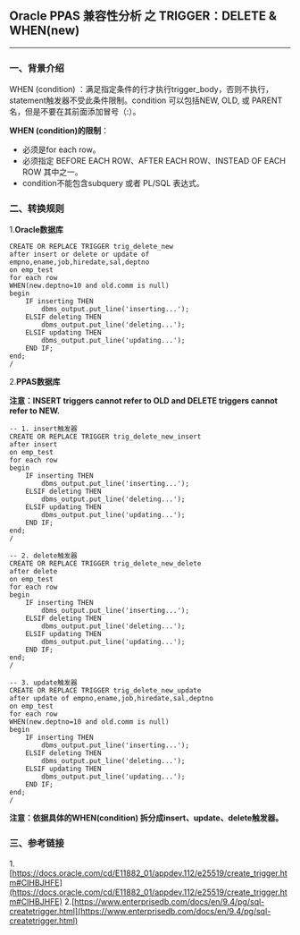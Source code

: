 ## Oracle PPAS 兼容性分析 之 TRIGGER：DELETE & WHEN(new)
---

### 一、背景介绍
WHEN (condition) ：满足指定条件的行才执行trigger_body，否则不执行，statement触发器不受此条件限制。condition 可以包括NEW, OLD, 或 PARENT名，但是不要在其前面添加冒号（:）。

**WHEN (condition)的限制**：
+ 必须是for each row。
+ 必须指定 BEFORE EACH ROW、AFTER EACH ROW、INSTEAD OF EACH ROW 其中之一。
+ condition不能包含subquery 或者 PL/SQL 表达式。

### 二、转换规则
1.**Oracle数据库**
```
CREATE OR REPLACE TRIGGER trig_delete_new 
after insert or delete or update of empno,ename,job,hiredate,sal,deptno
on emp_test 
for each row
WHEN(new.deptno=10 and old.comm is null)
begin
	IF inserting THEN
 	 	dbms_output.put_line('inserting...');
 	ELSIF deleting THEN
 		dbms_output.put_line('deleting...');
 	ELSIF updating THEN
		dbms_output.put_line('updating...');
    END IF;
end;
/
```


2.**PPAS数据库**

**注意：INSERT triggers cannot refer to OLD and DELETE triggers cannot refer to NEW.**
```
-- 1. insert触发器
CREATE OR REPLACE TRIGGER trig_delete_new_insert
after insert 
on emp_test 
for each row
begin
	IF inserting THEN
 	 	dbms_output.put_line('inserting...');
 	ELSIF deleting THEN
 		dbms_output.put_line('deleting...');
 	ELSIF updating THEN
		dbms_output.put_line('updating...');
    END IF;
end;
/

-- 2. delete触发器
CREATE OR REPLACE TRIGGER trig_delete_new_delete
after delete 
on emp_test 
for each row
begin
	IF inserting THEN
 	 	dbms_output.put_line('inserting...');
 	ELSIF deleting THEN
 		dbms_output.put_line('deleting...');
 	ELSIF updating THEN
		dbms_output.put_line('updating...');
    END IF;
end;
/

-- 3. update触发器
CREATE OR REPLACE TRIGGER trig_delete_new_update
after update of empno,ename,job,hiredate,sal,deptno 
on emp_test 
for each row
WHEN(new.deptno=10 and old.comm is null)
begin
	IF inserting THEN
 	 	dbms_output.put_line('inserting...');
 	ELSIF deleting THEN
 		dbms_output.put_line('deleting...');
 	ELSIF updating THEN
		dbms_output.put_line('updating...');
    END IF;
end;
/
```
**注意：依据具体的WHEN(condition) 拆分成insert、update、delete触发器。**

### 三、参考链接
1.[https://docs.oracle.com/cd/E11882_01/appdev.112/e25519/create_trigger.htm#CIHBJHFE](https://docs.oracle.com/cd/E11882_01/appdev.112/e25519/create_trigger.htm#CIHBJHFE)
2.[https://www.enterprisedb.com/docs/en/9.4/pg/sql-createtrigger.html](https://www.enterprisedb.com/docs/en/9.4/pg/sql-createtrigger.html)
